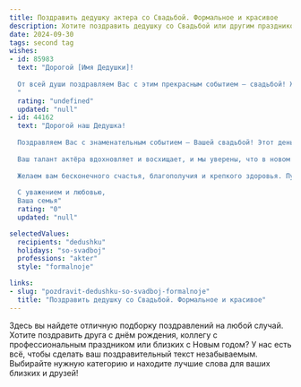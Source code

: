 ```yaml
---
title: Поздравить дедушку актера со Свадьбой. Формальное и красивое
description: Хотите поздравить дедушку со Свадьбой или другим праздником? Наш ИИ создаст незабываемое поздравление, а вы обязательно выделитесь среди других.  
date: 2024-09-30
tags: second tag
wishes:
- id: 85983
  text: "Дорогой [Имя Дедушки]!
  
  От всей души поздравляем Вас с этим прекрасным событием – свадьбой! Желаем Вам, уважаемый [Имя Дедушки],  и вашей семье  крепкой любви, семейного благополучия, радости и  долголетия. Пусть ваша жизнь будет наполнена яркими красками, как лучшие театральные постановки, в которых Вы, будучи талантливым актёром,  так блистательно играли на протяжении многих лет.  Счастья Вам и  всего самого наилучшего!
  "
  rating: "undefined"
  updated: "null"
- id: 44162
  text: "Дорогой наш Дедушка!
  
  Поздравляем Вас с знаменательным событием – Вашей свадьбой! Этот день стал не только важной вехой в Вашей жизни, но и новым актом в замечательной пьесе под названием \"Жизнь\", где каждый миг наполнен любовью и счастьем.
  
  Ваш талант актёра вдохновляет и восхищает, и мы уверены, что в новом совместном путешествии Вы и Ваша избранница создадите множество ярких и незабываемых сцен. Пусть каждый день вашей семейной жизни будет наполнен гармонией, радостью и поддержкой друг друга.
  
  Желаем вам бесконечного счастья, благополучия и крепкого здоровья. Пусть ваша любовь будет вечной, а каждый новый день приносит только радостные моменты и яркие впечатления.
  
  С уважением и любовью,
  Ваша семья"
  rating: "0"
  updated: "null"

selectedValues:
  recipients: "dedushku"
  holidays: "so-svadboj"
  professions: "akter"
  style: "formalnoje"

links:
- slug: "pozdravit-dedushku-so-svadboj-formalnoje"
  title: "Поздравить дедушку со Свадьбой. Формальное и красивое"
---
```


Здесь вы найдете отличную подборку поздравлений на любой случай. 
Хотите поздравить друга с днём рождения, коллегу с профессиональным праздником или близких с Новым годом? У нас есть всё, чтобы сделать ваш поздравительный текст незабываемым. Выбирайте нужную категорию и находите лучшие слова для ваших близких и друзей!
